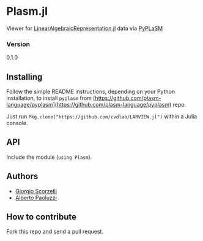 # Plasm.jl

Viewer for [LinearAlgebraicRepresentation.jl](https://github.com/cvdlab/LinearAlgebraicRepresentation.jl) data via [PyPLaSM](https://github.com/plasm-language/pyplasm)

### Version
0.1.0

## Installing

Follow the simple README instructions, depending on your Python installation, to install `pyplasm` from [https://github.com/plasm-language/pyplasm](https://github.com/plasm-language/pyplasm) repo.

Just run `Pkg.clone("https://github.com/cvdlab/LARVIEW.jl")` within a Julia console.

## API

Include the module (`using Plasm`).

## Authors
* [Giorgio Scorzelli](https://github.com/plasm-language/pyplasm)
* [Alberto Paoluzzi](https://github.com/apaoluzzi)

## How to contribute

Fork this repo and send a pull request.
